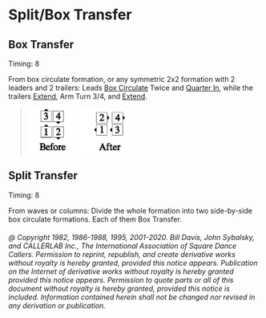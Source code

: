 
# Split/Box Transfer

## Box Transfer

Timing: 8

From box circulate formation, or any symmetric 2x2 formation with 2 leaders and 2
trailers: Leads [Box Circulate](../b1/circulate.md) Twice and [Quarter In](../a1/quarter_in.md), 
while the trailers [Extend](../b2/extend.md), Arm Turn 3/4, and [Extend](../b2/extend.md).

> 
> ![alt](box_transfer-1.png)
> ![alt](box_transfer-2.png)
>

## Split Transfer

Timing: 8

From waves or columns: Divide the whole formation into two side-by-side box circulate
formations. Each of them Box Transfer.

###### @ Copyright 1982, 1986-1988, 1995, 2001-2020. Bill Davis, John Sybalsky, and CALLERLAB Inc., The International Association of Square Dance Callers. Permission to reprint, republish, and create derivative works without royalty is hereby granted, provided this notice appears. Publication on the Internet of derivative works without royalty is hereby granted provided this notice appears. Permission to quote parts or all of this document without royalty is hereby granted, provided this notice is included. Information contained herein shall not be changed nor revised in any derivation or publication.
